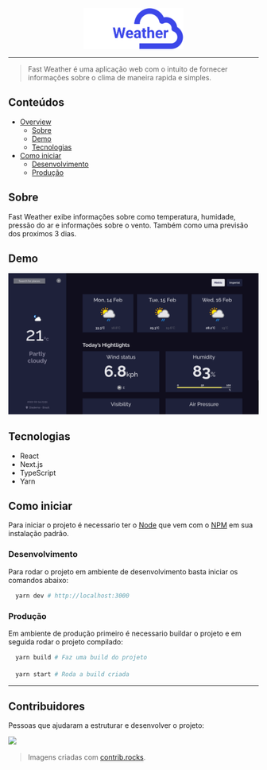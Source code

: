 <div align="center">

<img src=".github/assets/logo.png" alt="Logo do projeto" width="200"/>

</div>

<hr/>

> Fast Weather é uma aplicação web com o intuito de fornecer informações sobre o clima de maneira rapida e simples.

## Conteúdos

- [Overview](#overview)
  - [Sobre](#sobre)
  - [Demo](#demo)
  - [Tecnologias](#tecnologias)
- [Como iniciar](#como-iniciar)
  - [Desenvolvimento](#desenvolvimento)
  - [Produção](#produção)

## Sobre

Fast Weather exibe informações sobre como temperatura, humidade, pressão do ar e informações sobre o vento. Também como uma previsão dos proximos 3 dias.

## Demo

<img src=".github/assets/home.png" alt="Pagina inicial" />

## Tecnologias

- React
- Next.js
- TypeScript
- Yarn

## Como iniciar

Para iniciar o projeto é necessario ter o [Node]() que vem com o [NPM]() em sua instalação padrão.

### Desenvolvimento

Para rodar o projeto em ambiente de desenvolvimento basta iniciar os comandos abaixo:

```bash
  yarn dev # http://localhost:3000
```

### Produção

Em ambiente de produção primeiro é necessario buildar o projeto e em seguida rodar o projeto compilado:

```bash
  yarn build # Faz uma build do projeto

  yarn start # Roda a build criada
```

---

## Contribuidores

Pessoas que ajudaram a estruturar e desenvolver o projeto:

<a href="https://github.com/JoaoCarlosAssis/Clima/graphs/contributors">
  <img width="100" src="https://contrib.rocks/image?repo=JoaoCarlosAssis/Clima" />
</a>

> Imagens criadas com [contrib.rocks](https://contrib.rocks).
